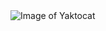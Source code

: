 <img src="https://camo.githubusercontent.com/d8f7abcee9fdb2cded758cbff3b0b3036d4a4641bf58f0cb221aa3d4c1b17d93/68747470733a2f2f6f63746f6465782e6769746875622e636f6d2f696d616765732f79616b746f6361742e706e67" alt="Image of Yaktocat" data-canonical-src="https://octodex.github.com/images/yaktocat.png" style="max-width: 100%;">
